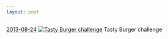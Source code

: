 ```yaml
---
layout: post
---
```


<p>
  <time><a href="/19">2013-08-24</a></time>
  <a href="/19"><img src="{{ site.assets_url }}/19-640.jpg" srcset="{{ site.assets_url }}/19-1280.jpg 1280w, {{ site.assets_url }}/19-960.jpg 960w, {{ site.assets_url }}/19-640.jpg 640w, {{ site.assets_url }}/19-320.jpg 320w" sizes="(min-width: 700px) 50vw, calc(100vw - 2rem)" alt="Tasty Burger challenge" /></a>
  <span>Tasty Burger challenge</span>
</p>
